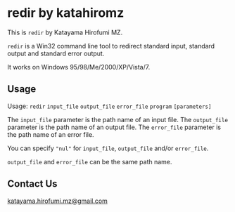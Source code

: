 # redir by katahiromz

This is `redir` by Katayama Hirofumi MZ.

`redir` is a Win32 command line tool to redirect 
standard input, standard output and standard error output.

It works on Windows 95/98/Me/2000/XP/Vista/7.

## Usage

Usage: `redir` `input_file` `output_file` `error_file` `program` `[parameters]`

The `input_file` parameter is the path name of an input file.
The `output_file` parameter is the path name of an output file.
The `error_file` parameter is the path name of an error file.

You can specify `"nul"` for `input_file`, `output_file` and/or `error_file`.

`output_file` and `error_file` can be the same path name.

## Contact Us

katayama.hirofumi.mz@gmail.com
